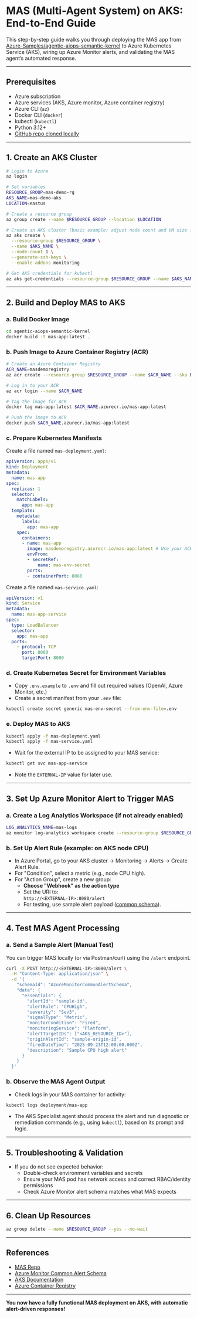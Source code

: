 # MAS (Multi-Agent System) on AKS: End-to-End Guide

This step-by-step guide walks you through deploying the MAS app from [Azure-Samples/agentic-aiops-semantic-kernel](https://github.com/Azure-Samples/agentic-aiops-semantic-kernel) to Azure Kubernetes Service (AKS), wiring up Azure Monitor alerts, and validating the MAS agent’s automated response.

---

## Prerequisites

- Azure subscription
- Azure services (AKS, Azure monitor, Azure container registry)
- Azure CLI (`az`)
- Docker CLI (`docker`)
- kubectl (`kubectl`)
- Python 3.12+
- [GitHub repo cloned locally](https://github.com/Azure-Samples/agentic-aiops-semantic-kernel)

---

## 1. Create an AKS Cluster

```bash
# Login to Azure
az login

# Set variables
RESOURCE_GROUP=mas-demo-rg
AKS_NAME=mas-demo-aks
LOCATION=eastus

# Create a resource group
az group create --name $RESOURCE_GROUP --location $LOCATION

# Create an AKS cluster (basic example; adjust node count and VM size for your needs)
az aks create \
  --resource-group $RESOURCE_GROUP \
  --name $AKS_NAME \
  --node-count 1 \
  --generate-ssh-keys \
  --enable-addons monitoring

# Get AKS credentials for kubectl
az aks get-credentials --resource-group $RESOURCE_GROUP --name $AKS_NAME
```

---

## 2. Build and Deploy MAS to AKS

### a. Build Docker Image

```bash
cd agentic-aiops-semantic-kernel
docker build -t mas-app:latest .
```

### b. Push Image to Azure Container Registry (ACR)

```bash
# Create an Azure Container Registry
ACR_NAME=masdemoregistry
az acr create --resource-group $RESOURCE_GROUP --name $ACR_NAME --sku Basic

# Log in to your ACR
az acr login --name $ACR_NAME

# Tag the image for ACR
docker tag mas-app:latest $ACR_NAME.azurecr.io/mas-app:latest

# Push the image to ACR
docker push $ACR_NAME.azurecr.io/mas-app:latest
```

### c. Prepare Kubernetes Manifests

Create a file named `mas-deployment.yaml`:

```yaml name=mas-deployment.yaml
apiVersion: apps/v1
kind: Deployment
metadata:
  name: mas-app
spec:
  replicas: 1
  selector:
    matchLabels:
      app: mas-app
  template:
    metadata:
      labels:
        app: mas-app
    spec:
      containers:
      - name: mas-app
        image: masdemoregistry.azurecr.io/mas-app:latest # Use your ACR image
        envFrom:
        - secretRef:
            name: mas-env-secret
        ports:
        - containerPort: 8080
```

Create a file named `mas-service.yaml`:

```yaml name=mas-service.yaml
apiVersion: v1
kind: Service
metadata:
  name: mas-app-service
spec:
  type: LoadBalancer
  selector:
    app: mas-app
  ports:
    - protocol: TCP
      port: 8080
      targetPort: 8080
```

### d. Create Kubernetes Secret for Environment Variables

- Copy `.env.example` to `.env` and fill out required values (OpenAI, Azure Monitor, etc.)
- Create a secret manifest from your `.env` file:

```bash
kubectl create secret generic mas-env-secret --from-env-file=.env
```

### e. Deploy MAS to AKS

```bash
kubectl apply -f mas-deployment.yaml
kubectl apply -f mas-service.yaml
```

- Wait for the external IP to be assigned to your MAS service:
```bash
kubectl get svc mas-app-service
```
- Note the `EXTERNAL-IP` value for later use.

---

## 3. Set Up Azure Monitor Alert to Trigger MAS

### a. Create a Log Analytics Workspace (if not already enabled)

```bash
LOG_ANALYTICS_NAME=mas-logs
az monitor log-analytics workspace create --resource-group $RESOURCE_GROUP --workspace-name $LOG_ANALYTICS_NAME
```

### b. Set Up Alert Rule (example: on AKS node CPU)

- In Azure Portal, go to your AKS cluster → Monitoring → Alerts → Create Alert Rule.
- For "Condition", select a metric (e.g., node CPU high).
- For "Action Group", create a new group:
    - **Choose "Webhook" as the action type**
    - Set the URI to:  
      `http://<EXTERNAL-IP>:8080/alert`
    - For testing, use sample alert payload ([common schema](https://learn.microsoft.com/en-us/azure/azure-monitor/alerts/alerts-common-schema)).

---

## 4. Test MAS Agent Processing

### a. Send a Sample Alert (Manual Test)

You can trigger MAS locally (or via Postman/curl) using the `/alert` endpoint.

```bash
curl -X POST http://<EXTERNAL-IP>:8080/alert \
  -H "Content-Type: application/json" \
  -d '{
    "schemaId": "AzureMonitorCommonAlertSchema",
    "data": {
      "essentials": {
        "alertId": "sample-id",
        "alertRule": "CPUHigh",
        "severity": "Sev3",
        "signalType": "Metric",
        "monitorCondition": "Fired",
        "monitoringService": "Platform",
        "alertTargetIDs": ["<AKS_RESOURCE_ID>"],
        "originAlertId": "sample-origin-id",
        "firedDateTime": "2025-09-23T12:00:00.000Z",
        "description": "Sample CPU high alert"
      }
    }
  }'
```

### b. Observe the MAS Agent Output

- Check logs in your MAS container for activity:
```bash
kubectl logs deployment/mas-app
```
- The AKS Specialist agent should process the alert and run diagnostic or remediation commands (e.g., using `kubectl`), based on its prompt and logic.

---

## 5. Troubleshooting & Validation

- If you do not see expected behavior:
    - Double-check environment variables and secrets
    - Ensure your MAS pod has network access and correct RBAC/identity permissions
    - Check Azure Monitor alert schema matches what MAS expects

---

## 6. Clean Up Resources

```bash
az group delete --name $RESOURCE_GROUP --yes --no-wait
```

---

## References
- [MAS Repo](https://github.com/Azure-Samples/agentic-aiops-semantic-kernel)
- [Azure Monitor Common Alert Schema](https://learn.microsoft.com/en-us/azure/azure-monitor/alerts/alerts-common-schema)
- [AKS Documentation](https://learn.microsoft.com/en-us/azure/aks/)
- [Azure Container Registry](https://learn.microsoft.com/en-us/azure/container-registry/)

---

**You now have a fully functional MAS deployment on AKS, with automatic alert-driven responses!**
